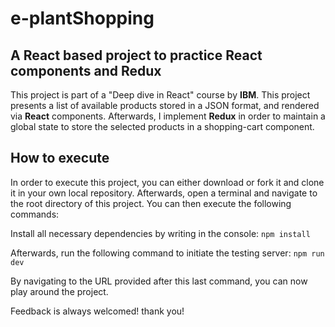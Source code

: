 # e-plantShopping
## A React based project to practice React components and Redux

This project is part of a "Deep dive in React" course by **IBM**. This project presents a list of available products stored in a JSON format, and rendered via **React** components. Afterwards, I implement **Redux** in order to maintain a global state to store the selected products in a shopping-cart component.


## How to execute

In order to execute this project, you can either download or fork it and clone it in your own local repository. Afterwards, open a terminal and navigate to the root directory of this project. You can then execute the following commands:

Install all necessary dependencies by writing in the console:
```npm install```

Afterwards, run the following command to initiate the testing server:
```npm run dev```

By navigating to the URL provided after this last command, you can now play around the project.


Feedback is always welcomed! thank you!
